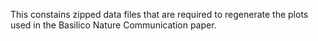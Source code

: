 This constains zipped data files that are required to regenerate the plots used in the Basilico Nature Communication paper.
